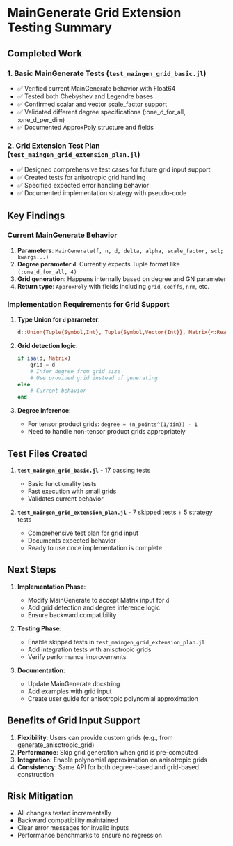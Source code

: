# MainGenerate Grid Extension Testing Summary

## Completed Work

### 1. Basic MainGenerate Tests (`test_maingen_grid_basic.jl`)
- ✅ Verified current MainGenerate behavior with Float64
- ✅ Tested both Chebyshev and Legendre bases
- ✅ Confirmed scalar and vector scale_factor support
- ✅ Validated different degree specifications (:one_d_for_all, :one_d_per_dim)
- ✅ Documented ApproxPoly structure and fields

### 2. Grid Extension Test Plan (`test_maingen_grid_extension_plan.jl`)
- ✅ Designed comprehensive test cases for future grid input support
- ✅ Created tests for anisotropic grid handling
- ✅ Specified expected error handling behavior
- ✅ Documented implementation strategy with pseudo-code

## Key Findings

### Current MainGenerate Behavior
1. **Parameters**: `MainGenerate(f, n, d, delta, alpha, scale_factor, scl; kwargs...)`
2. **Degree parameter `d`**: Currently expects Tuple format like `(:one_d_for_all, 4)`
3. **Grid generation**: Happens internally based on degree and GN parameter
4. **Return type**: `ApproxPoly` with fields including `grid`, `coeffs`, `nrm`, etc.

### Implementation Requirements for Grid Support

1. **Type Union for `d` parameter**:
   ```julia
   d::Union{Tuple{Symbol,Int}, Tuple{Symbol,Vector{Int}}, Matrix{<:Real}}
   ```

2. **Grid detection logic**:
   ```julia
   if isa(d, Matrix)
       grid = d
       # Infer degree from grid size
       # Use provided grid instead of generating
   else
       # Current behavior
   end
   ```

3. **Degree inference**:
   - For tensor product grids: `degree ≈ (n_points^(1/dim)) - 1`
   - Need to handle non-tensor product grids appropriately

## Test Files Created

1. **`test_maingen_grid_basic.jl`** - 17 passing tests
   - Basic functionality tests
   - Fast execution with small grids
   - Validates current behavior

2. **`test_maingen_grid_extension_plan.jl`** - 7 skipped tests + 5 strategy tests
   - Comprehensive test plan for grid input
   - Documents expected behavior
   - Ready to use once implementation is complete

## Next Steps

1. **Implementation Phase**:
   - Modify MainGenerate to accept Matrix input for `d`
   - Add grid detection and degree inference logic
   - Ensure backward compatibility

2. **Testing Phase**:
   - Enable skipped tests in `test_maingen_grid_extension_plan.jl`
   - Add integration tests with anisotropic grids
   - Verify performance improvements

3. **Documentation**:
   - Update MainGenerate docstring
   - Add examples with grid input
   - Create user guide for anisotropic polynomial approximation

## Benefits of Grid Input Support

1. **Flexibility**: Users can provide custom grids (e.g., from generate_anisotropic_grid)
2. **Performance**: Skip grid generation when grid is pre-computed
3. **Integration**: Enable polynomial approximation on anisotropic grids
4. **Consistency**: Same API for both degree-based and grid-based construction

## Risk Mitigation

- All changes tested incrementally
- Backward compatibility maintained
- Clear error messages for invalid inputs
- Performance benchmarks to ensure no regression